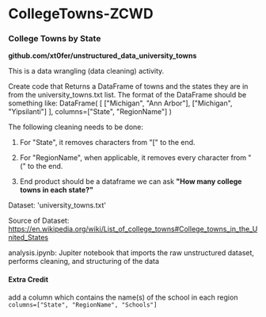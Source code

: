 #  CollegeTowns-ZCWD
### College Towns by State

**github.com/xt0fer/unstructured_data_university_towns**

This is a data wrangling (data cleaning) activity.

Create code that Returns a DataFrame of towns and the states they are in from the university_towns.txt list. The format of the DataFrame should be something like: DataFrame( [ ["Michigan", "Ann Arbor"], ["Michigan", "Yipsilanti"] ], columns=["State", "RegionName"]  )
    
The following cleaning needs to be done:

1. For "State", it removes characters from "[" to the end.

2. For "RegionName", when applicable, it removes every character from " (" to the end.

3. End product should be a dataframe we can ask **"How many college towns in each state?"**

Dataset: 'university_towns.txt'

Source of Dataset: https://en.wikipedia.org/wiki/List_of_college_towns#College_towns_in_the_United_States

analysis.ipynb: Jupiter notebook that imports the raw unstructured dataset, performs cleaning, and structuring of the data

#### Extra Credit

add a column which contains the name(s) of the school in each region `columns=["State", "RegionName", "Schools"]`